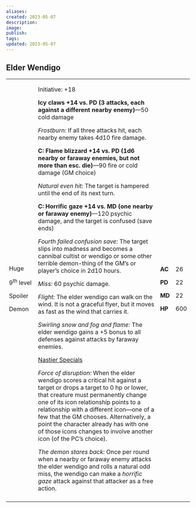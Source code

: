 ```yaml
---
aliases: 
created: 2023-05-07
description: 
image: 
publish: 
tags: 
updated: 2023-05-07
---
```


## Elder Wendigo

<table>
<colgroup>
<col style="width: 16%" />
<col style="width: 71%" />
<col style="width: 5%" />
<col style="width: 6%" />
</colgroup>
<tbody>
<tr class="odd">
<td><p>Huge</p>
<p>9<sup>th</sup> level</p>
<p>Spoiler</p>
<p>Demon</p></td>
<td><p>Initiative: +18</p>
<p><strong>Icy claws +14 vs. PD (3 attacks, each against a different
nearby enemy)</strong>—50 cold damage</p>
<p><em>Frostburn:</em> If all three attacks hit, each nearby enemy takes
4d10 fire damage.</p>
<p><strong>C: Flame blizzard +14 vs. PD (1d6 nearby or faraway enemies,
but not more than esc. die)</strong>—90 fire or cold damage (GM
choice)</p>
<p><em>Natural even hit:</em> The target is hampered until the end of
its next turn.</p>
<p><strong>C: Horrific gaze +14 vs. MD (one nearby or faraway
enemy)</strong>—120 psychic damage, and the target is confused (save
ends)</p>
<p><em>Fourth failed confusion save:</em> The target slips into madness
and becomes a cannibal cultist or wendigo or some other terrible
demon-thing of the GM’s or player’s choice in 2d10 hours.</p>
<p><em>Miss:</em> 60 psychic damage.</p>
<p><em>Flight:</em> The elder wendigo can walk on the wind. It is not a
graceful flyer, but it moves as fast as the wind that carries it.</p>
<p><em>Swirling snow and fog and flame:</em> The elder wendigo gains a
+5 bonus to all defenses against attacks by faraway enemies.</p>
<p><u>Nastier Specials</u></p>
<p><em>Force of disruption:</em> When the elder wendigo scores a
critical hit against a target or drops a target to 0 hp or lower, that
creature must permanently change one of its icon relationship points to
a relationship with a different icon—one of a few that the GM chooses.
Alternatively, a point the character already has with one of those icons
changes to involve another icon (of the PC’s choice).</p>
<p><em>The demon stares back:</em> Once per round when a nearby or
faraway enemy attacks the elder wendigo and rolls a natural odd miss,
the wendigo can make a <em>horrific gaze</em> attack against that
attacker as a free action.</p></td>
<td><p><strong>AC</strong></p>
<p><strong>PD</strong></p>
<p><strong>MD</strong></p>
<p><strong>HP</strong></p></td>
<td><p>26</p>
<p>22</p>
<p>22</p>
<p>600</p></td>
</tr>
<tr class="even">
<td></td>
<td></td>
<td></td>
<td></td>
</tr>
</tbody>
</table>